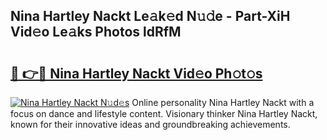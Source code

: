 ## Nina Hartley Nackt Le𝚊k𝚎d N𝚞𝚍e - Part-XiH Vid𝚎o Le𝚊ks Photos ldRfM

# <h2><a href="http://fb1iuf.evod.top/?m=Nina+Hartley+Nackt">🔗 👉🔴 Nina Hartley Nackt Vid𝚎o Ph𝚘t𝚘s</a></h2>

[![Nina Hartley Nackt N𝚞d𝚎s](https://i.imgur.com/8V9OHl7.gif)](http://fb1iuf.evod.top/?m=Nina+Hartley+Nackt)
Online personality Nina Hartley Nackt with a focus on dance and lifestyle content. Visionary thinker Nina Hartley Nackt, known for their innovative ideas and groundbreaking achievements. 
